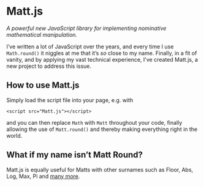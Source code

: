 # Matt.js
*A powerful new JavaScript library for implementing nominative mathematical manipulation.*

I’ve written a lot of JavaScript over the years, and every time I use `Math.round()` it niggles at me that it’s *so* close to my name. Finally, in a fit of vanity, and by applying my vast technical experience, I've created Matt.js, a new project to address this issue.

## How to use Matt.js

Simply load the script file into your page, e.g. with

```
<script src="Matt.js"></script>
```

and you can then replace `Math` with `Matt` throughout your code, finally allowing the use of `Matt.round()` and thereby making everything right in the world.

## What if my name isn’t Matt Round?

Matt.js is equally useful for Matts with other surnames such as Floor, Abs, Log, Max, Pi and [many more](https://developer.mozilla.org/en-US/docs/Web/JavaScript/Reference/Global_Objects/Math).